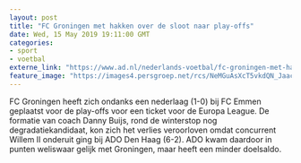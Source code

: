 ```yaml
---
layout: post
title: "FC Groningen met hakken over de sloot naar play-offs"
date: Wed, 15 May 2019 19:11:00 GMT
categories: 
- sport 
- voetbal 
externe_link: "https://www.ad.nl/nederlands-voetbal/fc-groningen-met-hakken-over-de-sloot-naar-play-offs~a8631db7/"
feature_image: "https://images4.persgroep.net/rcs/NeMGuAsXcT5vkdQN_JaacycUk7E/diocontent/148461075/_fitwidth/400/?appId=21791a8992982cd8da851550a453bd7f&quality=0.7"
---
```


FC Groningen heeft zich ondanks een nederlaag (1-0) bij FC Emmen geplaatst voor de play-offs voor een ticket voor de Europa League. De formatie van coach Danny Buijs, rond de winterstop nog degradatiekandidaat, kon zich het verlies veroorloven omdat concurrent Willem II onderuit ging bij ADO Den Haag (6-2). ADO kwam daardoor in punten weliswaar gelijk met Groningen, maar heeft een minder doelsaldo.
